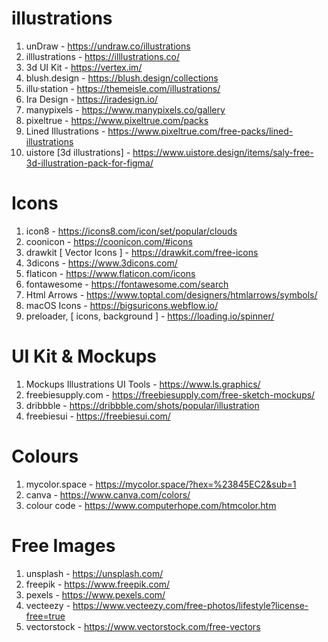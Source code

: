# illustrations
1. unDraw - https://undraw.co/illustrations
2. illlustrations - https://illlustrations.co/
3. 3d UI Kit - https://vertex.im/
4. blush.design - https://blush.design/collections
5. illu·station - https://themeisle.com/illustrations/
6. Ira Design - https://iradesign.io/
7. manypixels - https://www.manypixels.co/gallery
8. pixeltrue - https://www.pixeltrue.com/packs
9. Lined Illustrations - https://www.pixeltrue.com/free-packs/lined-illustrations
10. uistore [3d illustrations] - https://www.uistore.design/items/saly-free-3d-illustration-pack-for-figma/

# Icons
1. icon8 - https://icons8.com/icon/set/popular/clouds
2. coonicon - https://coonicon.com/#icons
3. drawkit [ Vector Icons ] - https://drawkit.com/free-icons
4. 3dicons - https://www.3dicons.com/
5. flaticon - https://www.flaticon.com/icons
6. fontawesome - https://fontawesome.com/search
7. Html Arrows - https://www.toptal.com/designers/htmlarrows/symbols/
8. macOS Icons - https://bigsuricons.webflow.io/
9. preloader, [ icons, background ] - https://loading.io/spinner/

# UI Kit & Mockups 
1. Mockups Illustrations UI Tools - https://www.ls.graphics/
2. freebiesupply.com - https://freebiesupply.com/free-sketch-mockups/
3. dribbble - https://dribbble.com/shots/popular/illustration
4. freebiesui - https://freebiesui.com/

# Colours
1. mycolor.space - https://mycolor.space/?hex=%23845EC2&sub=1
2. canva - https://www.canva.com/colors/
3. colour code - https://www.computerhope.com/htmcolor.htm

# Free Images
1. unsplash - https://unsplash.com/
2. freepik - https://www.freepik.com/
3. pexels - https://www.pexels.com/
4. vecteezy - https://www.vecteezy.com/free-photos/lifestyle?license-free=true
5. vectorstock - https://www.vectorstock.com/free-vectors
